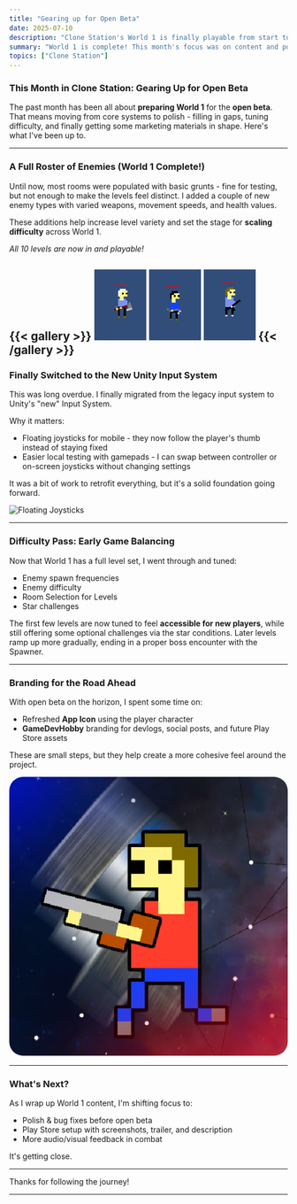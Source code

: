 ```yaml
---
title: "Gearing up for Open Beta"
date: 2025-07-10
description: "Clone Station's World 1 is finally playable from start to finish! New enemies, better controls with floating joysticks, balance tweaks, and a fresh app icon are all part of the push toward open beta. Get a peek behind the scenes!"
summary: "World 1 is complete! This month's focus was on content and polish, with new enemy types, early game difficulty tuning, floating joysticks via Unity's new Input System, and branding updates. The open beta is getting close!"
topics: ["Clone Station"]
---
```

### This Month in Clone Station: Gearing Up for Open Beta

The past month has been all about **preparing World 1** for the **open beta**. That means moving from core systems to polish - filling in gaps, tuning difficulty, and finally getting some marketing materials in shape. Here's what I've been up to.   

---

### A Full Roster of Enemies (World 1 Complete!)

Until now, most rooms were populated with basic grunts - fine for testing, but not enough to make the levels feel distinct. I added a couple of new enemy types with varied weapons, movement speeds, and health values.

These additions help increase level variety and set the stage for **scaling difficulty** across World 1.

*All 10 levels are now in and playable!*

{{< gallery >}}
  <img src="Enemy_Axe.png" class="grid-w25"/>
  <img src="Enemy_Crowbar.png" class="grid-w25"/>
  <img src="Enemy_Nightstick.png" class="grid-w25"/>
{{< /gallery >}}
---

### Finally Switched to the New Unity Input System 

This was long overdue. I finally migrated from the legacy input system to Unity's "new" Input System.

Why it matters:
- Floating joysticks for mobile - they now follow the player's thumb instead of staying fixed
- Easier local testing with gamepads - I can swap between controller or on-screen joysticks without changing settings

It was a bit of work to retrofit everything, but it's a solid foundation going forward.

![Floating Joysticks](joysticks.gif)

---

### Difficulty Pass: Early Game Balancing

Now that World 1 has a full level set, I went through and tuned:
- Enemy spawn frequencies
- Enemy difficulty
- Room Selection for Levels
- Star challenges

The first few levels are now tuned to feel **accessible for new players**, while still offering some optional challenges via the star conditions. Later levels ramp up more gradually, ending in a proper boss encounter with the Spawner.

---

### Branding for the Road Ahead

With open beta on the horizon, I spent some time on:
- Refreshed **App Icon** using the player character
- **GameDevHobby** branding for devlogs, social posts, and future Play Store assets

These are small steps, but they help create a more cohesive feel around the project.

<img src="Icon.png" class="grid-w25" style="border-radius: 25px;"/>

---

### What's Next?

As I wrap up World 1 content, I'm shifting focus to:
- Polish & bug fixes before open beta
- Play Store setup with screenshots, trailer, and description
- More audio/visual feedback in combat

It's getting close.

---

Thanks for following the journey!

---
